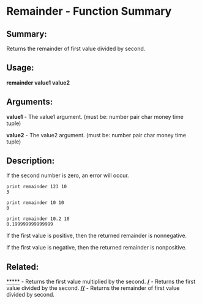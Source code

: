 # Remainder - Function Summary

## Summary:

Returns the remainder of first value divided by second.

## Usage:

**remainder value1 value2**

## Arguments:

**value1** - The value1 argument. (must be: number pair char money time tuple)

**value2** - The value2 argument. (must be: number pair char money time tuple)

## Description:

If the second number is zero, an error will occur.

```
print remainder 123 10
3
```

```
print remainder 10 10
0
```

```
print remainder 10.2 10
0.199999999999999
```

If the first value is positive, then the returned remainder is nonnegative.

If the first value is negative, then the returned remainder is nonpositive.

## Related:

[*****](http://www.rebol.com/docs/words/wm.html) - Returns the first value multiplied by the second.
[**/**](http://www.rebol.com/docs/words/wd.html) - Returns the first value divided by the second.
[**//**](http://www.rebol.com/docs/words/wdd.html) - Returns the remainder of first value divided by second.